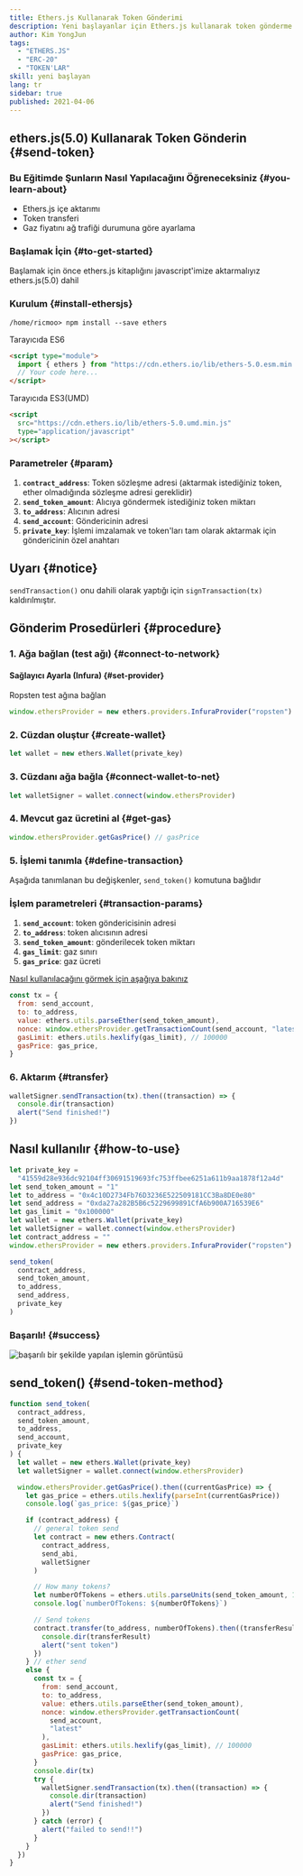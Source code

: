 ```yaml
---
title: Ethers.js Kullanarak Token Gönderimi
description: Yeni başlayanlar için Ethers.js kullanarak token gönderme rehberi.
author: Kim YongJun
tags:
  - "ETHERS.JS"
  - "ERC-20"
  - "TOKEN'LAR"
skill: yeni başlayan
lang: tr
sidebar: true
published: 2021-04-06
---
```


## ethers.js(5.0) Kullanarak Token Gönderin {#send-token}

### Bu Eğitimde Şunların Nasıl Yapılacağını Öğreneceksiniz {#you-learn-about}

- Ethers.js içe aktarımı
- Token transferi
- Gaz fiyatını ağ trafiği durumuna göre ayarlama

### Başlamak İçin {#to-get-started}

Başlamak için önce ethers.js kitaplığını javascript'imize aktarmalıyız ethers.js(5.0) dahil

### Kurulum {#install-ethersjs}

```shell
/home/ricmoo> npm install --save ethers
```

Tarayıcıda ES6

```html
<script type="module">
  import { ethers } from "https://cdn.ethers.io/lib/ethers-5.0.esm.min.js"
  // Your code here...
</script>
```

Tarayıcıda ES3(UMD)

```html
<script
  src="https://cdn.ethers.io/lib/ethers-5.0.umd.min.js"
  type="application/javascript"
></script>
```

### Parametreler {#param}

1. **`contract_address`**: Token sözleşme adresi (aktarmak istediğiniz token, ether olmadığında sözleşme adresi gereklidir)
2. **`send_token_amount`**: Alıcıya göndermek istediğiniz token miktarı
3. **`to_address`**: Alıcının adresi
4. **`send_account`**: Göndericinin adresi
5. **`private_key`**: İşlemi imzalamak ve token'ları tam olarak aktarmak için göndericinin özel anahtarı

## Uyarı {#notice}

`sendTransaction()` onu dahili olarak yaptığı için `signTransaction(tx)` kaldırılmıştır.

## Gönderim Prosedürleri {#procedure}

### 1. Ağa bağlan (test ağı) {#connect-to-network}

#### Sağlayıcı Ayarla (Infura) {#set-provider}

Ropsten test ağına bağlan

```javascript
window.ethersProvider = new ethers.providers.InfuraProvider("ropsten")
```

### 2. Cüzdan oluştur {#create-wallet}

```javascript
let wallet = new ethers.Wallet(private_key)
```

### 3. Cüzdanı ağa bağla {#connect-wallet-to-net}

```javascript
let walletSigner = wallet.connect(window.ethersProvider)
```

### 4. Mevcut gaz ücretini al {#get-gas}

```javascript
window.ethersProvider.getGasPrice() // gasPrice
```

### 5. İşlemi tanımla {#define-transaction}

Aşağıda tanımlanan bu değişkenler, `send_token()` komutuna bağlıdır

### İşlem parametreleri {#transaction-params}

1. **`send_account`**: token göndericisinin adresi
2. **`to_address`**: token alıcısının adresi
3. **`send_token_amount`**: gönderilecek token miktarı
4. **`gas_limit`**: gaz sınırı
5. **`gas_price`**: gaz ücreti

[Nasıl kullanılacağını görmek için aşağıya bakınız](#how-to-use)

```javascript
const tx = {
  from: send_account,
  to: to_address,
  value: ethers.utils.parseEther(send_token_amount),
  nonce: window.ethersProvider.getTransactionCount(send_account, "latest"),
  gasLimit: ethers.utils.hexlify(gas_limit), // 100000
  gasPrice: gas_price,
}
```

### 6. Aktarım {#transfer}

```javascript
walletSigner.sendTransaction(tx).then((transaction) => {
  console.dir(transaction)
  alert("Send finished!")
})
```

## Nasıl kullanılır {#how-to-use}

```javascript
let private_key =
  "41559d28e936dc92104ff30691519693fc753ffbee6251a611b9aa1878f12a4d"
let send_token_amount = "1"
let to_address = "0x4c10D2734Fb76D3236E522509181CC3Ba8DE0e80"
let send_address = "0xda27a282B5B6c5229699891CfA6b900A716539E6"
let gas_limit = "0x100000"
let wallet = new ethers.Wallet(private_key)
let walletSigner = wallet.connect(window.ethersProvider)
let contract_address = ""
window.ethersProvider = new ethers.providers.InfuraProvider("ropsten")

send_token(
  contract_address,
  send_token_amount,
  to_address,
  send_address,
  private_key
)
```

### Başarılı! {#success}

![başarılı bir şekilde yapılan işlemin görüntüsü](./successful-transaction.png)

## send_token() {#send-token-method}

```javascript
function send_token(
  contract_address,
  send_token_amount,
  to_address,
  send_account,
  private_key
) {
  let wallet = new ethers.Wallet(private_key)
  let walletSigner = wallet.connect(window.ethersProvider)

  window.ethersProvider.getGasPrice().then((currentGasPrice) => {
    let gas_price = ethers.utils.hexlify(parseInt(currentGasPrice))
    console.log(`gas_price: ${gas_price}`)

    if (contract_address) {
      // general token send
      let contract = new ethers.Contract(
        contract_address,
        send_abi,
        walletSigner
      )

      // How many tokens?
      let numberOfTokens = ethers.utils.parseUnits(send_token_amount, 18)
      console.log(`numberOfTokens: ${numberOfTokens}`)

      // Send tokens
      contract.transfer(to_address, numberOfTokens).then((transferResult) => {
        console.dir(transferResult)
        alert("sent token")
      })
    } // ether send
    else {
      const tx = {
        from: send_account,
        to: to_address,
        value: ethers.utils.parseEther(send_token_amount),
        nonce: window.ethersProvider.getTransactionCount(
          send_account,
          "latest"
        ),
        gasLimit: ethers.utils.hexlify(gas_limit), // 100000
        gasPrice: gas_price,
      }
      console.dir(tx)
      try {
        walletSigner.sendTransaction(tx).then((transaction) => {
          console.dir(transaction)
          alert("Send finished!")
        })
      } catch (error) {
        alert("failed to send!!")
      }
    }
  })
}
```
